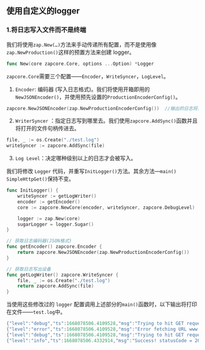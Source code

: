## 使用自定义的logger

### 1.将日志写入文件而不是终端
我们将使用`zap.New(…)`方法来手动传递所有配置，而不是使用像`zap.NewProduction()`这样的预置方法来创建 logger。
```go
func New(core zapcore.Core, options ...Option) *Logger
```
`zapcore.Core`需要三个配置——`Encoder`，`WriteSyncer`，`LogLevel`。
1. `Encoder`: 编码器 (写入日志格式)。我们将使用开箱即用的`NewJSONEncoder()`，并使用预先设置的`ProductionEncoderConfig()`。
```go
zapcore.NewJSONEncoder(zap.NewProductionEncoderConfig())  //输出的日志将为json类型
```
2. `WriterSyncer` ：指定日志写到哪里去。我们使用`zapcore.AddSync()`函数并且将打开的文件句柄传进去。
```go
file, _ := os.Create("./test.log")
writeSyncer := zapcore.AddSync(file)
```
3. `Log Level`：决定哪种级别以上的日志才会被写入。

我们将修改 `Logger` 代码，并重写`InitLogger()`方法。其余方法—`main() SimpleHttpGet()`保持不变。
```go
func InitLogger() {
    writeSyncer := getLogWriter()
    encoder := getEncoder()
    core := zapcore.NewCore(encoder, writeSyncer, zapcore.DebugLevel)  //允许DebugLevel及以上等级的日志写入日志文件

    logger := zap.New(core)
    sugarLogger = logger.Sugar()
}

// 获取日志编码器(JSON格式)
func getEncoder() zapcore.Encoder {
    return zapcore.NewJSONEncoder(zap.NewProductionEncoderConfig())
}

// 获取日志写出设备
func getLogWriter() zapcore.WriteSyncer {
    file, _ := os.Create("./test.log")
    return zapcore.AddSync(file)
}
```
当使用这些修改过的 `logger` 配置调用上述部分的`main()`函数时，以下输出将打印在文件——`test.log`中。
```go
{"level":"debug","ts":1668078506.4109528,"msg":"Trying to hit GET request for www.baidu.com"}
{"level":"error","ts":1668078506.4109528,"msg":"Error fetching URL www.baidu.com : Error = Get \"www.baidu.com\": unsupported protocol scheme \"\""}
{"level":"debug","ts":1668078506.4109528,"msg":"Trying to hit GET request for http://www.baidu.com"}
{"level":"info","ts":1668078506.4332914,"msg":"Success! statusCode = 200 OK for URL http://www.baidu.com"}
```

